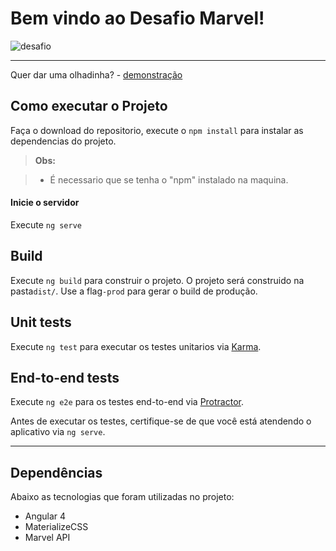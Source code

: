 Bem vindo ao Desafio Marvel!
===================

![desafio](https://vignette2.wikia.nocookie.net/logopedia/images/a/a8/Marvel-logo.png)

----------
Quer dar uma olhadinha? - [demonstração](https://marveil-quiz-desafio.firebaseapp.com)


Como executar o Projeto
-------------

Faça o download do repositorio, execute o `npm install` para instalar as dependencias do projeto.

> **Obs:**

> - É necessario que se tenha o "npm" instalado na maquina.

#### <i class="icon-folder-open"></i> Inicie o servidor
Execute `ng serve`


## Build

Execute `ng build` para construir o projeto. O projeto será construido na pasta`dist/`. Use a flag`-prod` para gerar o build de produção.

## Unit tests

Execute `ng test` para executar os testes unitarios via [Karma](https://karma-runner.github.io).

## End-to-end tests

Execute `ng e2e` para os testes end-to-end via [Protractor](http://www.protractortest.org/).

Antes de executar os testes, certifique-se de que você está atendendo o aplicativo via `ng serve`.

----------


Dependências
-------------------
Abaixo as tecnologias que foram utilizadas no projeto:

 - Angular 4
 - MaterializeCSS
 - Marvel API
